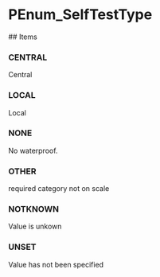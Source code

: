 # PEnum_SelfTestType

<!-- end of definition -->## Items

### CENTRAL
Central

### LOCAL
Local

### NONE
No waterproof.

### OTHER
required category not on scale

### NOTKNOWN
Value is unkown

### UNSET
Value has not been specified
